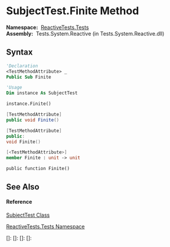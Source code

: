 # SubjectTest.Finite Method

**Namespace:**  [ReactiveTests.Tests](ReactiveTests.Tests\ReactiveTests.Tests.md)  
**Assembly:**  Tests.System.Reactive (in Tests.System.Reactive.dll)

## Syntax

```vb
'Declaration
<TestMethodAttribute> _
Public Sub Finite
```

```vb
'Usage
Dim instance As SubjectTest

instance.Finite()
```

```csharp
[TestMethodAttribute]
public void Finite()
```

```c++
[TestMethodAttribute]
public:
void Finite()
```

```fsharp
[<TestMethodAttribute>]
member Finite : unit -> unit 
```

```jscript
public function Finite()
```

## See Also

#### Reference

[SubjectTest Class](SubjectTest\SubjectTest.md)

[ReactiveTests.Tests Namespace](ReactiveTests.Tests\ReactiveTests.Tests.md)

[]: 
[]: 
[]: 
[]: 